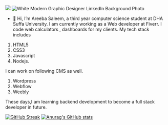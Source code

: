 ![](https://komarev.com/ghpvc/?username=Areeba4427)
![White Modern Graphic Designer LinkedIn Background Photo](https://user-images.githubusercontent.com/85062485/227606308-3cea3d16-7859-4a0a-b93c-4c8e903a02d5.png)

- 👋 Hi, I’m Areeba Saleem, a third year computer science student at DHA Suffa University. I am currently working as a Web developer at Fiverr. I code web calculators , dashboards for my clients. My tech stack includes
 1. HTML5 
 2. CSS3 
 3. Javascript 
 4. Nodejs.

I can work on following CMS as well.
1. Wordpress
2. Webflow
3. Weebly


These days,I am learning backend development to become a full stack developer in future.

[![GitHub Streak](https://streak-stats.demolab.com?user=Areeba4427&theme=dark&date_format=M%20j%5B%2C%20Y%5D)](https://git.io/streak-stats)
[![Anurag's GitHub stats](https://github-readme-stats.vercel.app/api?username=Areeba4427)](https://github.com/anuraghazra/github-readme-stats)

